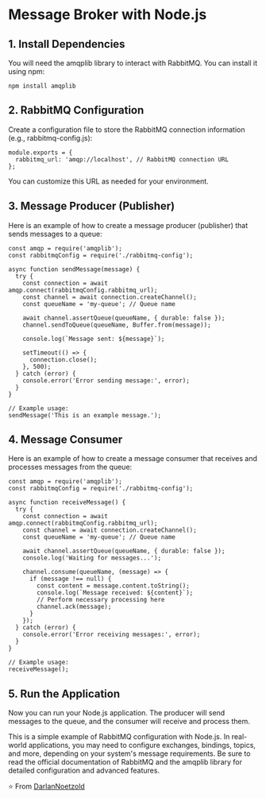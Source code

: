 # Message Broker with Node.js


## 1. Install Dependencies

You will need the amqplib library to interact with RabbitMQ. You can install it using npm:
```
npm install amqplib
```

## 2. RabbitMQ Configuration

Create a configuration file to store the RabbitMQ connection information (e.g., rabbitmq-config.js):

```
module.exports = {
  rabbitmq_url: 'amqp://localhost', // RabbitMQ connection URL
};
```

You can customize this URL as needed for your environment.

## 3. Message Producer (Publisher)

Here is an example of how to create a message producer (publisher) that sends messages to a queue:

```
const amqp = require('amqplib');
const rabbitmqConfig = require('./rabbitmq-config');

async function sendMessage(message) {
  try {
    const connection = await amqp.connect(rabbitmqConfig.rabbitmq_url);
    const channel = await connection.createChannel();
    const queueName = 'my-queue'; // Queue name

    await channel.assertQueue(queueName, { durable: false });
    channel.sendToQueue(queueName, Buffer.from(message));

    console.log(`Message sent: ${message}`);
    
    setTimeout(() => {
      connection.close();
    }, 500);
  } catch (error) {
    console.error('Error sending message:', error);
  }
}

// Example usage:
sendMessage('This is an example message.');
```

## 4. Message Consumer

Here is an example of how to create a message consumer that receives and processes messages from the queue:

```
const amqp = require('amqplib');
const rabbitmqConfig = require('./rabbitmq-config');

async function receiveMessage() {
  try {
    const connection = await amqp.connect(rabbitmqConfig.rabbitmq_url);
    const channel = await connection.createChannel();
    const queueName = 'my-queue'; // Queue name

    await channel.assertQueue(queueName, { durable: false });
    console.log('Waiting for messages...');

    channel.consume(queueName, (message) => {
      if (message !== null) {
        const content = message.content.toString();
        console.log(`Message received: ${content}`);
        // Perform necessary processing here
        channel.ack(message);
      }
    });
  } catch (error) {
    console.error('Error receiving messages:', error);
  }
}

// Example usage:
receiveMessage();
```
## 5. Run the Application

Now you can run your Node.js application. The producer will send messages to the queue, and the consumer will receive and process them.

This is a simple example of RabbitMQ configuration with Node.js. In real-world applications, you may need to configure exchanges, bindings, topics, and more, depending on your system's message requirements. Be sure to read the official documentation of RabbitMQ and the amqplib library for detailed configuration and advanced features.


⭐️ From [DarlanNoetzold](https://github.com/DarlanNoetzold)
